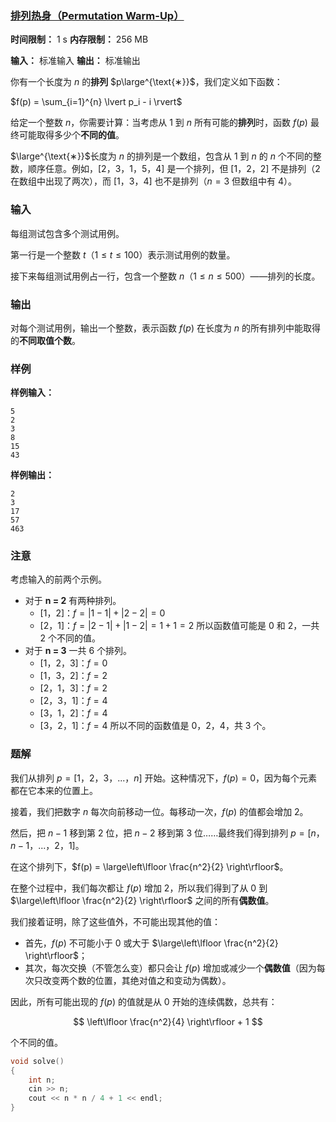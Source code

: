 ### [排列热身（Permutation Warm-Up）](https://codeforces.com/contest/2108/problem/A)

**时间限制：** 1 s
**内存限制：** 256 MB

**输入：** 标准输入
**输出：** 标准输出



你有一个长度为 $n$ 的**排列** $p\large^{\text{∗}}$，我们定义如下函数：

$f(p) = \sum_{i=1}^{n} \lvert p_i - i \rvert$

给定一个整数 $n$，你需要计算：当考虑从 $1$ 到 $n$ 所有可能的**排列**时，函数 $f(p)$ 最终可能取得多少个**不同的值**。



$\large^{\text{∗}}$长度为 $n$ 的排列是一个数组，包含从 $1$ 到 $n$ 的 $n$ 个不同的整数，顺序任意。例如，$[2$，$3$，$1$，$5$，$4]$ 是一个排列，但 $[1$，$2$，$2]$ 不是排列（$2$ 在数组中出现了两次），而 $[1$，$3$，$4]$ 也不是排列（$n=3$ 但数组中有 $4$）。







### 输入

每组测试包含多个测试用例。

第一行是一个整数 $t$（$1 \le t \le 100$）表示测试用例的数量。

接下来每组测试用例占一行，包含一个整数 $n$（$1 \le n \le 500$）——排列的长度。





### 输出

对每个测试用例，输出一个整数，表示函数 $f(p)$ 在长度为 $n$ 的所有排列中能取得的**不同取值个数**。





### 样例

**样例输入：**

```
5
2
3
8
15
43
```



**样例输出：**

```
2
3
17
57
463
```





### 注意

考虑输入的前两个示例。

- 对于 **n = 2** 有两种排列。
    - [1，2]：$f = |1-1| + |2-2| = 0$
    - [2，1]：$f = |2-1| + |1-2| = 1 + 1 = 2$
         所以函数值可能是 $0$ 和 $2$，一共 $2$ 个不同的值。
- 对于 **n = 3** 一共 $6$ 个排列。
    - [1，2，3]：$f=0$
    - [1，3，2]：$f=2$
    - [2，1，3]：$f=2$
    - [2，3，1]：$f=4$
    - [3，1，2]：$f=4$
    - [3，2，1]：$f=4$
         所以不同的函数值是 $0$，$2$，$4$，共 $3$ 个。





### 题解

我们从排列 $p = [1$，$2$，$3$，$...$，$n]$ 开始。这种情况下，$f(p) = 0$，因为每个元素都在它本来的位置上。

接着，我们把数字 $n$ 每次向前移动一位。每移动一次，$f(p)$ 的值都会增加 2。

然后，把 $n-1$ 移到第 2 位，把 $n-2$ 移到第 3 位……最终我们得到排列 $p = [n$，$n-1$，$...$，$2$，$1]$。

在这个排列下，$f(p) = \large\left\lfloor \frac{n^2}{2} \right\rfloor$。

在整个过程中，我们每次都让 $f(p)$ 增加 2，所以我们得到了从 $0$ 到 $\large\left\lfloor \frac{n^2}{2} \right\rfloor$ 之间的所有**偶数值**。

我们接着证明，除了这些值外，不可能出现其他的值：

* 首先，$f(p)$ 不可能小于 $0$ 或大于 $\large\left\lfloor \frac{n^2}{2} \right\rfloor$；
* 其次，每次交换（不管怎么变）都只会让 $f(p)$ 增加或减少一个**偶数值**（因为每次只改变两个数的位置，其绝对值之和变动为偶数）。

因此，所有可能出现的 $f(p)$ 的值就是从 $0$ 开始的连续偶数，总共有：

$$
\left\lfloor \frac{n^2}{4} \right\rfloor + 1
$$

个不同的值。



```cpp
void solve()
{
	int n;
	cin >> n;
	cout << n * n / 4 + 1 << endl;
}
```

